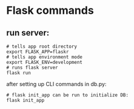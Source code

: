 # Flask commands

## run server:

```shell script
# tells app root directory
export FLASK_APP=flaskr
# tells app environment mode
export FLASK_ENV=development
# runs flask server
flask run
```

after setting up CLI commands in db.py:

```shell script
# flask init_app can be run to initialize DB:
flask init_app
```
